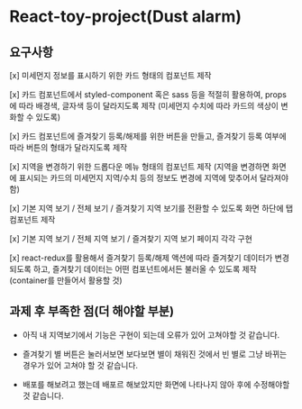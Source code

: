 # React-toy-project(Dust alarm)

## 요구사항

[x] 미세먼지 정보를 표시하기 위한 카드 형태의 컴포넌트 제작

[x] 카드 컴포넌트에서 styled-component 혹은 sass 등을 적절히 활용하여, props에 따라 배경색, 글자색 등이 달라지도록 제작 (미세먼지 수치에 따라 카드의 색상이 변화할 수 있도록)

[x] 카드 컴포넌트에 즐겨찾기 등록/해제를 위한 버튼을 만들고, 즐겨찾기 등록 여부에 따라 버튼의 형태가 달라지도록 제작

[x] 지역을 변경하기 위한 드롭다운 메뉴 형태의 컴포넌트 제작 (지역을 변경하면 화면에 표시되는 카드의 미세먼지 지역/수치 등의 정보도 변경에 지역에 맞추어서 달라져야함)

[x] 기본 지역 보기 / 전체 보기 / 즐겨찾기 지역 보기를 전환할 수 있도록 화면 하단에 탭 컴포넌트 제작

[x] 기본 지역 보기 / 전체 지역 보기 / 즐겨찾기 지역 보기 페이지 각각 구현

[x] react-redux를 활용해서 즐겨찾기 등록/해제 액션에 따라 즐겨찾기 데이터가 변경되도록 하고, 즐겨찾기 데이터는 어떤 컴포넌트에서든 불러올 수 있도록 제작 (container를 만들어서 활용할 것)

## 과제 후 부족한 점(더 해야할 부분)

- 아직 내 지역보기에서 기능은 구현이 되는데 오류가 있어 고쳐야할 것 같습니다.

- 즐겨찾기 별 버튼은 눌러서보면 보다보면 별이 채워진 것에서 빈 별로 그냥 바뀌는 경우가 있어 고쳐야 할 것 같습니다.

- 배포를 해보려고 했는데 배포르 해보았지만 화면에 나타나지 않아 후에 수정해야할 것 같습니다.
